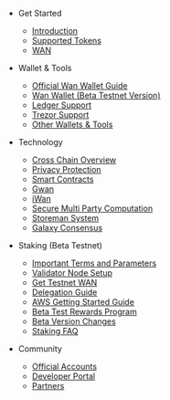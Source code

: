 - Get Started

  - [Introduction](README.md "Wanchain - Introduction")
  - [Supported Tokens](get_started/supported-chains.md "Wanchain - Supported Chains")
  - [WAN](get_started/wan.md "Wanchain - WAN Token")

- Wallet & Tools

  - [Official Wan Wallet Guide](wallet_and_tools/wallet-install.md "Wanchain - Official Wallet Guide")
  - [Wan Wallet (Beta Testnet Version)](wallet_and_tools/wan_wallet_beta.md)
  - [Ledger Support](wallet_and_tools/ledger.md "Wanchain - Ledger Support")
  - [Trezor Support](wallet_and_tools/trezor.md "Wanchain - Trezor Support")
  - [Other Wallets & Tools](wallet_and_tools/tools.md "Wanchain - Other Wallets and Tools")

- Technology

  - [Cross Chain Overview](technology/cross-chain.md "Wanchain - Cross Chain") 
  - [Privacy Protection](technology/privacy.md "Wanchain - Privacy Protection") 
  - [Smart Contracts](technology/smart-contracts.md "Wanchain - Smart Contracts")
  - [Gwan](technology/gwan.md "Wanchain - Gwan")
  - [iWan](technology/iwan.md "Wanchain - iWan")
  - [Secure Multi Party Computation](technology/smpc.md "Wanchain - Secure Multi Party Computation")
  - [Storeman System](technology/storeman.md "Wanchain - Storeman System")
  - [Galaxy Consensus](technology/pos.md "Wanchain - Galaxy Consensus") 

- Staking (Beta Testnet)

  - [Important Terms and Parameters](staking/parameters.md)
  - [Validator Node Setup](staking/node_setup.md)
  - [Get Testnet WAN](staking/get_test_wan.md)
  - [Delegation Guide](staking/delegation.md)
  - [AWS Getting Started Guide](staking/aws.md)
  - [Beta Test Rewards Program](staking/rewards_program.md)
  - [Beta Version Changes](staking/alpha_beta.md)
  - [Staking FAQ](staking/faq.md)

- Community

  - [Official Accounts](community/social.md "Wanchain - Official Accounts")
  - [Developer Portal](community/dev.md "Wanchain - Developer Portal") 
  - [Partners](community/partners.md "Wanchain - Partners")
